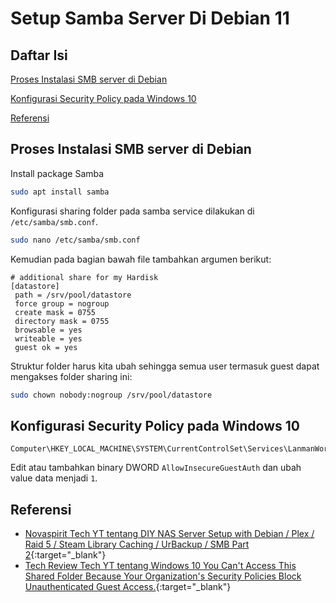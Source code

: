 # Setup Samba Server Di Debian 11


## Daftar Isi  
[Proses Instalasi SMB server di Debian](#installation)

[Konfigurasi Security Policy pada Windows 10](#win10config)

[Referensi](#reference)


<a name="installation"/>

## Proses Instalasi SMB server di Debian

Install package Samba
```bash
sudo apt install samba
```

Konfigurasi sharing folder pada samba service dilakukan di `/etc/samba/smb.conf`.
```bash
sudo nano /etc/samba/smb.conf
```
Kemudian pada bagian bawah file tambahkan argumen berikut:
```
# additional share for my Hardisk
[datastore]
 path = /srv/pool/datastore
 force group = nogroup
 create mask = 0755
 directory mask = 0755
 browsable = yes
 writeable = yes
 guest ok = yes
```

Struktur folder harus kita ubah sehingga semua user termasuk guest dapat mengakses folder sharing ini:
```bash
sudo chown nobody:nogroup /srv/pool/datastore
```

<a name="win10config"/>

## Konfigurasi Security Policy pada Windows 10

```
Computer\HKEY_LOCAL_MACHINE\SYSTEM\CurrentControlSet\Services\LanmanWorkstation\Parameters
```
Edit atau tambahkan binary DWORD `AllowInsecureGuestAuth` dan ubah value data menjadi `1`.

<a name="reference"/>

## Referensi
- [Novaspirit Tech YT tentang DIY NAS Server Setup with Debian / Plex / Raid 5 / Steam Library Caching / UrBackup / SMB Part 2](https://www.youtube.com/watch?v=cSi-NOlomLc&t=696s){:target="_blank"}
- [Tech Review Tech YT tentang Windows 10 You Can't Access This Shared Folder Because Your Organization's Security Policies Block Unauthenticated Guest Access.](https://www.youtube.com/watch?v=vyatMj1Z2NQ){:target="_blank"}

